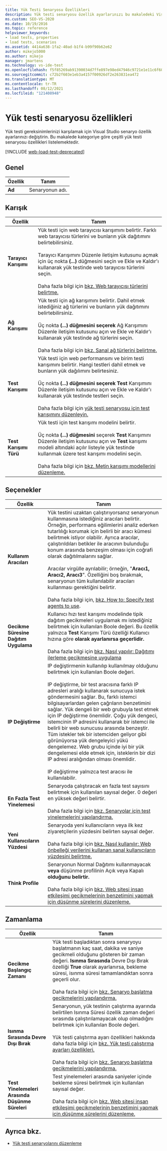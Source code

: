 ```yaml
---
title: Yük Testi Senaryosu Özellikleri
description: Yük testi senaryosu özellik ayarlarınızı bu makaledeki Visual Studio test senaryosu özelliklerinden biri olarak değiştirme hakkında bilgi edinebilirsiniz.
ms.custom: SEO-VS-2020
ms.date: 10/19/2016
ms.topic: reference
helpviewer_keywords:
- load tests, properties
- load tests, scenarios
ms.assetid: 4414a638-1fa2-40ad-b1f4-b99f90b62e62
author: mikejo5000
ms.author: mikejo
manager: jmartens
ms.technology: vs-ide-test
ms.openlocfilehash: f5f85269ab91390034d7ffe897e98ed47946c9721e1e11c6f60e0c8240e11182
ms.sourcegitcommit: c72b2f603e1eb3a4157f00926df2e263831ea472
ms.translationtype: MT
ms.contentlocale: tr-TR
ms.lasthandoff: 08/12/2021
ms.locfileid: "121408948"
---
```

# <a name="load-test-scenario-properties"></a>Yük testi senaryosu özellikleri

Yük testi gereksinimlerinizi karşılamak için Visual Studio senaryo özellik ayarlarınızı değiştirin. Bu makalede kategoriye göre çeşitli yük testi senaryosu özellikleri listelemektedir.

[!INCLUDE [web-load-test-deprecated](includes/web-load-test-deprecated.md)]

## <a name="general"></a>Genel

|Özellik|Tanım|
|-|----------------|
|**Ad**|Senaryonun adı.|

## <a name="mix"></a>Karışık

|Özellik|Tanım|
|-|----------------|
|**Tarayıcı Karışımı**|Yük testi için web tarayıcısı karışımını belirtir. Farklı web tarayıcısı türlerini ve bunların yük dağıtımını belirtebilirsiniz.<br /><br />Tarayıcı Karışımını Düzenle iletişim kutusunu  açmak için üç  nokta  **(...)** düğmesini seçin ve Ekle ve Kaldır'ı kullanarak yük testinde web tarayıcısı türlerini seçin.<br /><br />Daha fazla bilgi için [bkz. Web tarayıcısı türlerini belirtme.](../test/edit-the-test-mix-to-specify-which-web-browsers-types-in-a-load-test-scenario.md)|
|**Ağ Karışımı**|Yük testi için ağ karışımını belirtir. Dahil etmek istediğiniz ağ türlerini ve bunların yük dağıtımını belirtebilirsiniz.<br /><br />Üç nokta **(...) düğmesini seçerek** Ağ Karışımını Düzenle  iletişim  kutusunu açın ve Ekle ve Kaldır'ı kullanarak yük testinde ağ türlerini seçin. <br /><br />Daha fazla bilgi için [bkz. Sanal ağ türlerini belirtme.](../test/specify-virtual-network-types-in-a-load-test-scenario.md)|
|**Test Karışımı**|Yük testi için web performansını ve birim testi karışımını belirtir. Hangi testleri dahil etmek ve bunların yük dağılımını belirtesiniz.<br /><br />Üç nokta **(...) düğmesini seçerek** **Test** Karışımını Düzenle  iletişim  kutusunu açın ve Ekle ve Kaldır'ı kullanarak yük testinde testleri seçin.<br /><br />Daha fazla bilgi için [yük testi senaryosu için test karışımını düzenleyin.](../test/edit-the-test-mix-to-specify-which-web-browsers-types-in-a-load-test-scenario.md)|
|**Test Karışımı Türü**|Yük testi için test karışımı modelini belirtir.<br /><br />Üç nokta **(...) düğmesini** seçerek **Test** Karışımını Düzenle iletişim kutusunu açın ve **Test** karışımı modeli altındaki açılır listeyle yük testinde kullanmak üzere test karışımı modelini seçin.<br /><br />Daha fazla bilgi için [bkz. Metin karışımı modellerini düzenleme.](../test/edit-test-mix-models-to-specify-the-probability-of-a-virtual-user-running-a-test.md)|

## <a name="options"></a>Seçenekler

|Özellik|Tanım|
|-|----------------|
|**Kullanım Aracıları**|Yük testini uzaktan çalıştırıyorsanız senaryonun kullanmasına istediğiniz aracıları belirtir. Örneğin, performans eğilimlerini analiz ederken tutarlılığı korumak için belirli bir aracı kümesi belirtmek istiyor olabilir. Ayrıca aracılar, çalıştırıldıları betikler ile aracının bulunduğu konum arasında benzeşim olması için coğrafi olarak dağıtılmalarını sağlar.<br /><br />Aracılar virgülle ayrılabilir; örneğin, "**Aracı1, Aracı2, Aracı3**". Özelliğini boş bırakmak, senaryonun tüm kullanılabilir aracıları kullanması gerektiğini belirtir.<br /><br />Daha fazla bilgi için, [bkz. How to: Specify test agents to use](../test/how-to-specify-test-agents-to-use-in-load-test-scenarios.md).|
|**Gecikme Süresine Dağıtım Uygulama**|Kullanıcı hızı test karışımı modelinde tipik dağıtım gecikmeleri uygulamak mı istediğiniz belirtmek için kullanılan Boole değeri. Bu özellik yalnızca **Test** Karışımı Türü özelliği Kullanıcı hızına göre **olarak ayarlanırsa geçerlidir.**<br /><br />Daha fazla bilgi için [bkz. Nasıl yapılır: Dağıtımı ilerleme gecikmesine uygulama](../test/how-to-apply-distribution-to-pacing-delay-when-using-a-user-pace-test-mix-model.md)|
|**IP Değiştirme**|IP değiştirmenin kullanılıp kullanılmay olduğunu belirtmek için kullanılan Boole değeri.<br /><br />IP değiştirme, bir test aracısına farklı IP adresleri aralığı kullanarak sunucuya istek göndermesini sağlar. Bu, farklı istemci bilgisayarlardan gelen çağrıların benzetimini sağlar. Yük dengeli bir web grubuyla test etmek için IP değiştirme önemlidir. Çoğu yük dengeci, istemcinin IP adresini kullanarak bir istemci ile belirli bir web sunucusu arasında benzeştir. Tüm istekler tek bir istemciden geliyor gibi görünüyorsa yük dengeleyici yükü dengelemez. Web grubu içinde iyi bir yük dengelemesi elde etmek için, isteklerin bir dizi IP adresi aralığından olması önemlidir.<br /><br />IP değiştirme yalnızca test aracısı ile kullanılabilir.|
|**En Fazla Test Yinelemesi**|Senaryoda çalıştıracak en fazla test sayısını belirtmek için kullanılan sayısal değer. 0 değeri en yüksek değeri belirtir.<br /><br />Daha fazla bilgi için [bkz. Senaryolar için test yinelemelerini yapılandırma.](../test/configure-test-iterations-in-a-load-test-scenario.md)|
|**Yeni Kullanıcıların Yüzdesi**|Senaryoda yeni kullanıcıların veya ilk kez ziyaretçilerin yüzdesini belirten sayısal değer.<br /><br />Daha fazla bilgi için [bkz. Nasıl kullanılır: Web önbelleği verilerini kullanan sanal kullanıcıların yüzdesini belirtme.](../test/how-to-specify-the-percentage-of-virtual-users-that-use-web-cache-data.md)|
|**Think Profile**|Senaryonun Normal Dağıtımı kullanmayacak **veya** düşünme profilinin Açık veya Kapalı **olduğunu** **belirtir.**<br /><br />Daha fazla bilgi için [bkz. Web sitesi insan etkileşimi gecikmelerinin benzetimini yapmak için düşünme sürelerini düzenleme.](../test/edit-think-times-in-load-test-scenarios.md)|

## <a name="timing"></a>Zamanlama

|Özellik|Tanım|
|-|----------------|
|**Gecikme Başlangıç Zamanı**|Yük testi başladıktan sonra senaryoyu başlatmanın kaç saat, dakika ve saniye gecikmeli olduğunu gösteren bir zaman değeri. **Isınma Sırasında** Devre Dışı Bırak özelliği **True** olarak ayarlanırsa, bekleme süresi, isınma süresi tamamlandıktan sonra geçerli olur.<br /><br />Daha fazla bilgi için [bkz. Senaryo başlatma gecikmelerini yapılandırma.](../test/configure-scenario-start-delays.md)|
|**Isınma Sırasında Devre Dışı Bırak**|Senaryonun, yük testinin çalıştırma ayarında belirtilen Isınma Süresi özellik zaman değeri sırasında çalıştırılamayacak olup olmadığını belirtmek için kullanılan Boole değeri. <br /><br />Yük testi çalıştırma ayarı özellikleri hakkında daha fazla bilgi için [bkz. Yük testi çalıştırma ayarları özellikleri.](../test/load-test-run-settings-properties.md)<br /><br />Daha fazla bilgi için [bkz. Senaryo başlatma gecikmelerini yapılandırma.](../test/configure-scenario-start-delays.md)|
|**Test Yinelemeleri Arasında Düşünme Süreleri**|Test yinelemeleri arasında saniyeler içinde bekleme süresi belirtmek için kullanılan sayısal değer.<br /><br />Daha fazla bilgi için [bkz. Web sitesi insan etkileşimi gecikmelerinin benzetimini yapmak için düşünme sürelerini düzenleme.](../test/edit-think-times-in-load-test-scenarios.md)|

## <a name="see-also"></a>Ayrıca bkz.

- [Yük testi senaryolarını düzenleme](../test/edit-load-test-scenarios.md)
